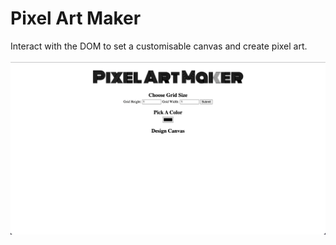 # Pixel Art Maker
Interact with the DOM to set a customisable canvas and create pixel art.<br/><br/>
![img](img.png)